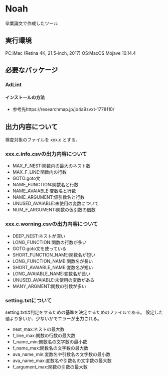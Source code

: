 # Noah

卒業論文で作成したツール  

## 実行環境
PC:iMac (Retina 4K, 21.5-inch, 2017)
OS:MacOS Mojave 10.14.4


## 必要なパッケージ

### AdLint  

#### インストールの方法

* 参考先https://researchmap.jp/jo4a9svxt-1778110/

## 出力内容について  
検査対象のファイルを xxx.c とする。

### xxx.c.info.csvの出力内容について  

* MAX_F_NEST:関数内の最大のネスト数  
* MAX_F_LINE:関数内の行数  
* GOTO:goto文  
* NAME_FUNCTION:関数名と行数  
* NAME_AVAIABLE:変数名と行数  
* NAME_ARGUMENT:仮引数名と行数  
* UNUSED_AVAIABLE:未使用の変数について
* NUM_F_ARGUMENT:関数の仮引数の個数

### xxx.c.worning.csvの出力内容について  
* DEEP_NEST:ネストが深い
* LONG_FUNCTION:関数の行数が多い
* GOTO:goto文を使っている
* SHORT_FUNCTION_NAME:関数名が短い
* LONG_FUNCTION_NAME:関数名が長い
* SHORT_AVAIABLE_NAME:変数名が短い
* LONG_AVAIABLE_NAME:変数名が長い
* UNUSED_AVAIABLE:未使用の変数がある
* MANY_ARGMENT:関数の引数が多い

### setting.txtについて
setting.txtは判定をするための基準を決定するためのファイルである。
設定した値より多いか、少ないかでエラーが出力される。
* nest_max:ネストの最大数
* f_line_max:関数の行数の最大数
* f_name_min:関数名の文字数の最小数
* f_name_max:関数名の文字数の最大数
* ava_name_min:変数名や引数名の文字数の最小数
* ava_name_max:変数名や引数名の文字数の最大数
* f_argument_max:関数の引数の最大数
